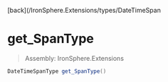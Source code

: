 ﻿

[back](/IronSphere.Extensions/types/DateTimeSpan

# get_SpanType

> Assembly: IronSphere.Extensions

```csharp
DateTimeSpanType get_SpanType()
```



 